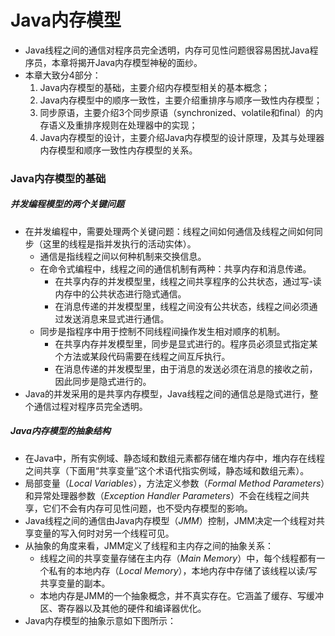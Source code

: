 # Java内存模型

- Java线程之间的通信对程序员完全透明，内存可见性问题很容易困扰Java程序员，本章将揭开Java内存模型神秘的面纱。
- 本章大致分4部分：
  1. Java内存模型的基础，主要介绍内存模型相关的基本概念；
  2. Java内存模型中的顺序一致性，主要介绍重排序与顺序一致性内存模型；
  3. 同步原语，主要介绍3个同步原语（synchronized、volatile和final）的内存语义及重排序规则在处理器中的实现；
  4. Java内存模型的设计，主要介绍Java内存模型的设计原理，及其与处理器内存模型和顺序一致性内存模型的关系。

### Java内存模型的基础

##### 并发编程模型的两个关键问题

- 在并发编程中，需要处理两个关键问题：线程之间如何通信及线程之间如何同步（这里的线程是指并发执行的活动实体）。
  - 通信是指线程之间以何种机制来交换信息。
  - 在命令式编程中，线程之间的通信机制有两种：共享内存和消息传递。
    - 在共享内存的并发模型里，线程之间共享程序的公共状态，通过写-读内存中的公共状态进行隐式通信。
    - 在消息传递的并发模型里，线程之间没有公共状态，线程之间必须通过发送消息来显式进行通信。
  - 同步是指程序中用于控制不同线程间操作发生相对顺序的机制。
    - 在共享内存并发模型里，同步是显式进行的。程序员必须显式指定某个方法或某段代码需要在线程之间互斥执行。
    - 在消息传递的并发模型里，由于消息的发送必须在消息的接收之前，因此同步是隐式进行的。
- Java的并发采用的是共享内存模型，Java线程之间的通信总是隐式进行，整个通信过程对程序员完全透明。

##### Java内存模型的抽象结构

- 在Java中，所有实例域、静态域和数组元素都存储在堆内存中，堆内存在线程之间共享（下面用“共享变量”这个术语代指实例域，静态域和数组元素）。
- 局部变量（*Local Variables*），方法定义参数（*Formal Method Parameters*）和异常处理器参数（*Exception Handler Parameters*）不会在线程之间共享，它们不会有内存可见性问题，也不受内存模型的影响。
- Java线程之间的通信由Java内存模型（*JMM*）控制，JMM决定一个线程对共享变量的写入何时对另一个线程可见。
- 从抽象的角度来看，JMM定义了线程和主内存之间的抽象关系：
  - 线程之间的共享变量存储在主内存（*Main Memory*）中，每个线程都有一个私有的本地内存（*Local Memory*），本地内存中存储了该线程以读/写共享变量的副本。
  - 本地内存是JMM的一个抽象概念，并不真实存在。它涵盖了缓存、写缓冲区、寄存器以及其他的硬件和编译器优化。
- Java内存模型的抽象示意如下图所示：![]()